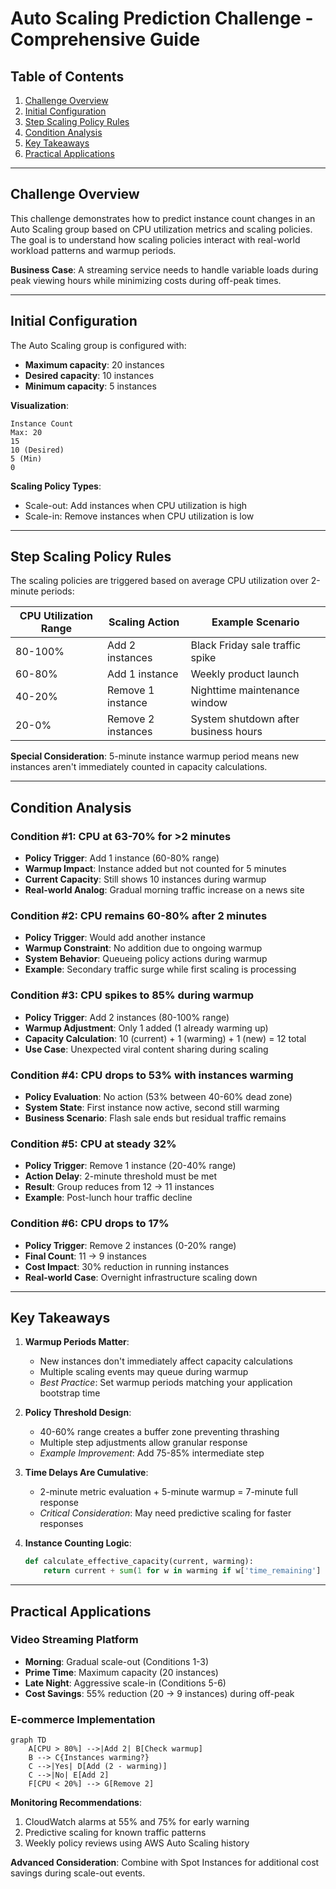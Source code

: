 # Auto Scaling Prediction Challenge - Comprehensive Guide

## Table of Contents
1. [Challenge Overview](#challenge-overview)
2. [Initial Configuration](#initial-configuration)
3. [Step Scaling Policy Rules](#step-scaling-policy-rules)
4. [Condition Analysis](#condition-analysis)
5. [Key Takeaways](#key-takeaways)
6. [Practical Applications](#practical-applications)

---

## Challenge Overview
This challenge demonstrates how to predict instance count changes in an Auto Scaling group based on CPU utilization metrics and scaling policies. The goal is to understand how scaling policies interact with real-world workload patterns and warmup periods.

**Business Case**: A streaming service needs to handle variable loads during peak viewing hours while minimizing costs during off-peak times.

---

## Initial Configuration
The Auto Scaling group is configured with:
- **Maximum capacity**: 20 instances
- **Desired capacity**: 10 instances
- **Minimum capacity**: 5 instances

**Visualization**:
```
Instance Count
Max: 20
15
10 (Desired)
5 (Min)
0
```

**Scaling Policy Types**:
- Scale-out: Add instances when CPU utilization is high
- Scale-in: Remove instances when CPU utilization is low

---

## Step Scaling Policy Rules
The scaling policies are triggered based on average CPU utilization over 2-minute periods:

| CPU Utilization Range | Scaling Action           | Example Scenario                     |
|-----------------------|--------------------------|--------------------------------------|
| 80-100%               | Add 2 instances          | Black Friday sale traffic spike      |
| 60-80%                | Add 1 instance           | Weekly product launch                |
| 40-20%                | Remove 1 instance        | Nighttime maintenance window         |
| 20-0%                 | Remove 2 instances       | System shutdown after business hours |

**Special Consideration**: 5-minute instance warmup period means new instances aren't immediately counted in capacity calculations.

---

## Condition Analysis

### Condition #1: CPU at 63-70% for >2 minutes
- **Policy Trigger**: Add 1 instance (60-80% range)
- **Warmup Impact**: Instance added but not counted for 5 minutes
- **Current Capacity**: Still shows 10 instances during warmup
- **Real-world Analog**: Gradual morning traffic increase on a news site

### Condition #2: CPU remains 60-80% after 2 minutes
- **Policy Trigger**: Would add another instance
- **Warmup Constraint**: No addition due to ongoing warmup
- **System Behavior**: Queueing policy actions during warmup
- **Example**: Secondary traffic surge while first scaling is processing

### Condition #3: CPU spikes to 85% during warmup
- **Policy Trigger**: Add 2 instances (80-100% range)
- **Warmup Adjustment**: Only 1 added (1 already warming up)
- **Capacity Calculation**: 10 (current) + 1 (warming) + 1 (new) = 12 total
- **Use Case**: Unexpected viral content sharing during scaling

### Condition #4: CPU drops to 53% with instances warming
- **Policy Evaluation**: No action (53% between 40-60% dead zone)
- **System State**: First instance now active, second still warming
- **Business Scenario**: Flash sale ends but residual traffic remains

### Condition #5: CPU at steady 32%
- **Policy Trigger**: Remove 1 instance (20-40% range)
- **Action Delay**: 2-minute threshold must be met
- **Result**: Group reduces from 12 → 11 instances
- **Example**: Post-lunch hour traffic decline

### Condition #6: CPU drops to 17%
- **Policy Trigger**: Remove 2 instances (0-20% range)
- **Final Count**: 11 → 9 instances
- **Cost Impact**: 30% reduction in running instances
- **Real-world Case**: Overnight infrastructure scaling down

---

## Key Takeaways

1. **Warmup Periods Matter**:
   - New instances don't immediately affect capacity calculations
   - Multiple scaling events may queue during warmup
   - *Best Practice*: Set warmup periods matching your application bootstrap time

2. **Policy Threshold Design**:
   - 40-60% range creates a buffer zone preventing thrashing
   - Multiple step adjustments allow granular response
   - *Example Improvement*: Add 75-85% intermediate step

3. **Time Delays Are Cumulative**:
   - 2-minute metric evaluation + 5-minute warmup = 7-minute full response
   - *Critical Consideration*: May need predictive scaling for faster responses

4. **Instance Counting Logic**:
   ```python
   def calculate_effective_capacity(current, warming):
       return current + sum(1 for w in warming if w['time_remaining'] <= 0)
   ```

---

## Practical Applications

### Video Streaming Platform
- **Morning**: Gradual scale-out (Conditions 1-3)
- **Prime Time**: Maximum capacity (20 instances)
- **Late Night**: Aggressive scale-in (Conditions 5-6)
- **Cost Savings**: 55% reduction (20 → 9 instances) during off-peak

### E-commerce Implementation
```mermaid
graph TD
    A[CPU > 80%] -->|Add 2| B[Check warmup]
    B --> C{Instances warming?}
    C -->|Yes| D[Add (2 - warming)]
    C -->|No| E[Add 2]
    F[CPU < 20%] --> G[Remove 2]
```

**Monitoring Recommendations**:
1. CloudWatch alarms at 55% and 75% for early warning
2. Predictive scaling for known traffic patterns
3. Weekly policy reviews using AWS Auto Scaling history

**Advanced Consideration**: Combine with Spot Instances for additional cost savings during scale-out events.
